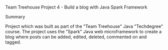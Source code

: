 Team Treehouse Project 4 - Build a blog with Java Spark Framework

Summary

Project which was built as part of the "Team Treehouse" Java "Techdegree" course.
The project uses the "Spark" Java web microframework to create a blog where posts
can be added, edited, deleted, commented on and tagged.
